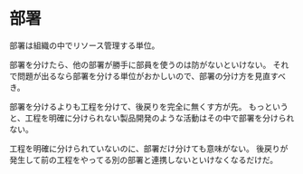 # 部署

部署は組織の中でリソース管理する単位。

部署を分けたら、他の部署が勝手に部員を使うのは防がないといけない。
それで問題が出るなら部署を分ける単位がおかしいので、部署の分け方を見直すべき。

部署を分けるよりも工程を分けて、後戻りを完全に無くす方が先。
もっというと、工程を明確に分けられない製品開発のような活動はその中で部署を分けられない。

工程を明確に分けられていないのに、部署だけ分けても意味がない。
後戻りが発生して前の工程をやってる別の部署と連携しないといけなくなるだけだ。
